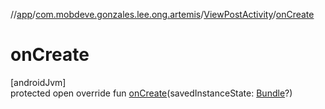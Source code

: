 //[app](../../../index.md)/[com.mobdeve.gonzales.lee.ong.artemis](../index.md)/[ViewPostActivity](index.md)/[onCreate](on-create.md)

# onCreate

[androidJvm]\
protected open override fun [onCreate](on-create.md)(savedInstanceState: [Bundle](https://developer.android.com/reference/kotlin/android/os/Bundle.html)?)
